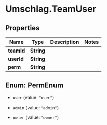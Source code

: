 # Umschlag.TeamUser

## Properties

Name | Type | Description | Notes
------------ | ------------- | ------------- | -------------
**teamId** | **String** |  | 
**userId** | **String** |  | 
**perm** | **String** |  | 



## Enum: PermEnum


* `user` (value: `"user"`)

* `admin` (value: `"admin"`)

* `owner` (value: `"owner"`)




